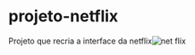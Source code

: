 # projeto-netflix
Projeto que recria a interface da netflix![net flix](https://user-images.githubusercontent.com/71781012/128232051-f62bfd75-88cf-4bff-a642-d6a843c10373.png)

